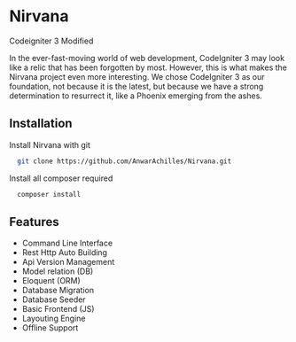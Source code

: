 
# Nirvana
Codeigniter 3 Modified

In the ever-fast-moving world of web development, CodeIgniter 3 may look like a relic that has been forgotten by most. However, this is what makes the Nirvana project even more interesting. We chose CodeIgniter 3 as our foundation, not because it is the latest, but because we have a strong determination to resurrect it, like a Phoenix emerging from the ashes.

## Installation

Install Nirvana with git
```bash
  git clone https://github.com/AnwarAchilles/Nirvana.git
```

Install all composer required
```bash
  composer install
```

## Features

- Command Line Interface
- Rest Http Auto Building
- Api Version Management
- Model relation (DB)
- Eloquent (ORM)
- Database Migration
- Database Seeder
- Basic Frontend (JS)
- Layouting Engine
- Offline Support